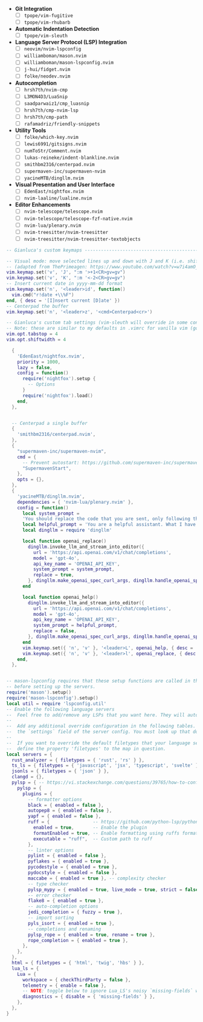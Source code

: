 - **Git Integration**
  - [ ] `tpope/vim-fugitive`
  - [ ] `tpope/vim-rhubarb`

- **Automatic Indentation Detection**
  - [ ] `tpope/vim-sleuth`

- **Language Server Protocol (LSP) Integration**
  - [ ] `neovim/nvim-lspconfig`
  - [ ] `williamboman/mason.nvim`
  - [ ] `williamboman/mason-lspconfig.nvim`
  - [ ] `j-hui/fidget.nvim`
  - [ ] `folke/neodev.nvim`

- **Autocompletion**
  - [ ] `hrsh7th/nvim-cmp`
  - [ ] `L3MON4D3/LuaSnip`
  - [ ] `saadparwaiz1/cmp_luasnip`
  - [ ] `hrsh7th/cmp-nvim-lsp`
  - [ ] `hrsh7th/cmp-path`
  - [ ] `rafamadriz/friendly-snippets`

- **Utility Tools**
  - [ ] `folke/which-key.nvim`
  - [ ] `lewis6991/gitsigns.nvim`
  - [ ] `numToStr/Comment.nvim`
  - [ ] `lukas-reineke/indent-blankline.nvim`
  - [ ] `smithbm2316/centerpad.nvim`
  - [ ] `supermaven-inc/supermaven-nvim`
  - [ ] `yacineMTB/dingllm.nvim`

- **Visual Presentation and User Interface**
  - [ ] `EdenEast/nightfox.nvim`
  - [ ] `nvim-laaline/lualine.nvim`

- **Editor Enhancements**
  - [ ] `nvim-telescope/telescope.nvim`
  - [ ] `nvim-telescope/telescope-fzf-native.nvim`
  - [ ] `nvim-lua/plenary.nvim`
  - [ ] `nvim-treesitter/nvim-treesitter`
  - [ ] `nvim-treesitter/nvim-treesitter-textobjects`

```lua
-- Gianluca's custom keymaps --------------------------------------------------------

-- Visual mode: move selected lines up and down with J and K (i.e. shift+j and shift+k)
-- (adapted from ThePrimeagen: https://www.youtube.com/watch?v=w7i4amO_zaE)
vim.keymap.set('v', 'J', ":m '>+1<CR>gv=gv")
vim.keymap.set('v', 'K', ":m '<-2<CR>gv=gv")
-- Insert current date in yyyy-mm-dd format
vim.keymap.set('n', '<leader>id', function()
  vim.cmd("r!date +\\%F")
end, { desc = '[I]nsert current [D]ate' })
-- Centerpad the buffer
vim.keymap.set('n', '<leader>z', '<cmd>Centerpad<cr>')

-- Gianluca's custom tab settings (vim-sleuth will override in some contexts?) -----
-- Note: these are similar to my defaults in .vimrc for vanilla vim (good baseline)
vim.opt.tabstop = 4
vim.opt.shiftwidth = 4

```

```lua
  {
    'EdenEast/nightfox.nvim',
    priority = 1000,
    lazy = false,
    config = function()
      require('nightfox').setup {
        -- Options
      }
      require('nightfox').load()
    end,
  },
```

```lua

  -- Centerpad a single buffer
  {
    'smithbm2316/centerpad.nvim',
  },
  {
    "supermaven-inc/supermaven-nvim",
    cmd = {
      -- Prevent autostart: https://github.com/supermaven-inc/supermaven-nvim/issues/81#issuecomment-2308891882
      "SupermavenStart",
    },
    opts = {},
  },
  {
    'yacineMTB/dingllm.nvim',
    dependencies = { 'nvim-lua/plenary.nvim' },
    config = function()
      local system_prompt =
      'You should replace the code that you are sent, only following the comments. Do not talk at all. Only output valid code. Do not provide any backticks that surround the code. Never ever output backticks like this ```. Any comment that is asking you for something should be removed after you satisfy them. Other comments should left alone. Do not output backticks'
      local helpful_prompt = 'You are a helpful assistant. What I have sent are my notes so far.'
      local dingllm = require 'dingllm'

      local function openai_replace()
        dingllm.invoke_llm_and_stream_into_editor({
          url = 'https://api.openai.com/v1/chat/completions',
          model = 'gpt-4o',
          api_key_name = 'OPENAI_API_KEY',
          system_prompt = system_prompt,
          replace = true,
        }, dingllm.make_openai_spec_curl_args, dingllm.handle_openai_spec_data)
      end

      local function openai_help()
        dingllm.invoke_llm_and_stream_into_editor({
          url = 'https://api.openai.com/v1/chat/completions',
          model = 'gpt-4o',
          api_key_name = 'OPENAI_API_KEY',
          system_prompt = helpful_prompt,
          replace = false,
        }, dingllm.make_openai_spec_curl_args, dingllm.handle_openai_spec_data)
      end
      vim.keymap.set({ 'n', 'v' }, '<leader>L', openai_help, { desc = '[L]LM OpenAI (helpful)' })
      vim.keymap.set({ 'n', 'v' }, '<leader>l', openai_replace, { desc = '[L]LM OpenAI (terse)' })
    end,
  },

```

```lua

-- mason-lspconfig requires that these setup functions are called in this order
-- before setting up the servers.
require('mason').setup()
require('mason-lspconfig').setup()
local util = require 'lspconfig.util'
-- Enable the following language servers
--  Feel free to add/remove any LSPs that you want here. They will automatically be installed.
--
--  Add any additional override configuration in the following tables. They will be passed to
--  the `settings` field of the server config. You must look up that documentation yourself.
--
--  If you want to override the default filetypes that your language server will attach to you can
--  define the property 'filetypes' to the map in question.
local servers = {
  rust_analyzer = { filetypes = { 'rust', 'rs' } },
  ts_ls = { filetypes = { 'javascript', 'jsx', 'typescript', 'svelte' } },
  jsonls = { filetypes = { 'json' } },
  clangd = {},
  pylsp = { -- https://vi.stackexchange.com/questions/39765/how-to-configure-pylsp-when-using-mason-and-mason-lspconfig-in-neovim
    pylsp = {
      plugins = {
        -- formatter options
        black = { enabled = false },
        autopep8 = { enabled = false },
        yapf = { enabled = false },
        ruff = {                -- https://github.com/python-lsp/python-lsp-ruff
          enabled = true,       -- Enable the plugin
          formatEnabled = true, -- Enable formatting using ruffs formatter
          executable = "ruff",  -- Custom path to ruff
        },
        -- linter options
        pylint = { enabled = false },
        pyflakes = { enabled = true },
        pycodestyle = { enabled = true },
        pydocstyle = { enabled = false },
        maccabe = { enabled = true }, -- complexity checker
        -- type checker
        pylsp_mypy = { enabled = true, live_mode = true, strict = false },
        -- error checker
        flake8 = { enabled = true },
        -- auto-completion options
        jedi_completion = { fuzzy = true },
        -- import sorting
        pyls_isort = { enabled = true },
        -- completions and renaming
        pylsp_rope = { enabled = true, rename = true },
        rope_completion = { enabled = true },
      },
    },
  },
  html = { filetypes = { 'html', 'twig', 'hbs' } },
  lua_ls = {
    Lua = {
      workspace = { checkThirdParty = false },
      telemetry = { enable = false },
      -- NOTE: toggle below to ignore Lua_LS's noisy `missing-fields` warnings
      diagnostics = { disable = { 'missing-fields' } },
    },
  },
}
```
